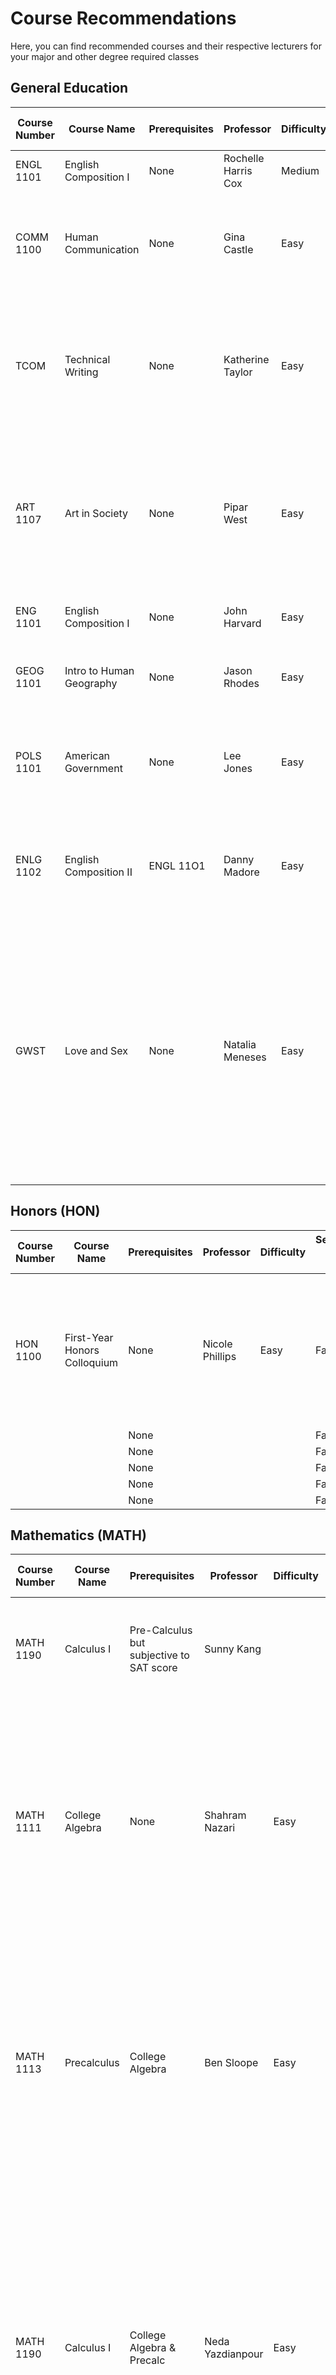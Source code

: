 # Course Recommendations 

Here, you can find recommended courses and their respective lecturers for your major and other degree required classes

## General Education
| Course Number  | Course Name      | Prerequisites     | Professor      | Difficulty   | Semester(Fall, Spring, Summer) | Description     |
|-----------------------------|------------------|---------------|-----------------|---------|------------------------|-----------------|
|  ENGL 1101   |  English Composition I  | None |  Rochelle Harris Cox   |  Medium   | Fall & Spring       |  Great Teacher for Honors Class |
| COMM 1100      | Human Communication   | None | Gina Castle  | Easy     | Fall & Spring       | You can pass this class with your eyes closed. Final Exam is multiple choice and you get 2 tries  |
| TCOM      | Technical Writing   | None | Katherine Taylor   | Easy     | Fall & Spring       | Great Teacher and very nice. Explains concepts very well and is patient. Lenient grader and she is always ready to help you succeed  |
|   ART 1107    |  Art in Society | None |   Pipar West  |   Easy  | Fall & Spring       |  Very easy teacher you would literally have to try and fail. You can do assignments till you get to your desired grade just beware of deadlines |
|  ENG 1101   | English Composition I  | None |  John Harvard   |  Easy   | Fall & Spring       | Loved the prof. Funny, lenient, very easy class.  |
|   GEOG 1101    | Intro to Human Geography  | None |  Jason Rhodes   |  Easy  | Fall & Spring      | Good online class. Easy A and is understanding of mistakes. |
|POLS 1101|American Government |None|Lee Jones|Easy|Fall & Spring|Super intersting prof. Class discussions were always stimulating. No lockdown or camera.|
|ENLG 1102| English Composition II |ENGL 11O1|Danny Madore|Easy|Fall & Spring|Cute prof if that helps. Grade based on papers and discussion posts. Gives great feedback.|
|GWST| Love and Sex |None|Natalia Meneses|Easy|Fall & Spring|Course content is super interesting. Attendance is mandatory, mini essay's every week, and exercise paper due every week too. The exercises were annoying and the readings were long but it was interesting. Enjoyed going to class!|



## Honors (HON)
| Course Number  | Course Name      | Prerequisites     | Professor      | Difficulty   | Semester(Fall, Spring, Summer) | Description     |
|-----------------------------|------------------|---------------|-----------------|---------|------------------------|-----------------|
| HON 1100      | First-Year Honors Colloquium   | None | Nicole Phillips    | Easy     | Fall & Spring       | The class itself is very easy and she is a very nice teacher. She is stright forward with expectations and is understanding once you communicate  |
|       |   | None |     |     | Fall & Spring       |   |
|       |   | None |     |     | Fall & Spring       |   |
|       |   | None |     |     | Fall & Spring       |   |
|       |   | None |     |     | Fall & Spring       |   |
|       |   | None |     |     | Fall & Spring       |   |

## Mathematics (MATH)
| Course Number  | Course Name      | Prerequisites     | Professor      | Difficulty   | Semester(Fall, Spring, Summer) | Description     |
|-----------------------------|------------------|---------------|-----------------|---------|------------------------|-----------------|
| MATH 1190      | Calculus I   | Pre-Calculus but subjective to SAT score | Sunny Kang    |     | Fall & Spring       | Great Teacher for Calc 1. Homeworks are due at the end of the semester.  |
|   MATH 1111 | College Algebra  | None |   Shahram Nazari  |  Easy   | Fall & Spring       | Very easy concepts. Take your own notes, goes through test questions. People give him bad reviews because they didnt put effort but got an A by just taking notes and listening.  |
|  MATH 1113     | Precalculus  | College Algebra |  Ben Sloope   |  Easy   | Fall & Spring       | Amazing prof. He replaces a lot of the exam grades, gives you notes, and study guides that just like the test. Never really studied because of how well his class was structured.  |
|    MATH 1190   |  Calculus I | College Algebra & Precalc |  Neda Yazdianpour   |   Easy  | Fall & Spring       | You take your own notes, so make sure to do that although she uploads her notes after class. 2hr class so be prepared for that. Easy class as long as you pay attention to her lecture, do you homework, and practice the test questions she goes over. |
|       |   | None |     |     | Fall & Spring       |   |
|       |   | None |     |     | Fall & Spring       |   |

## Computer Science (CS & CSE)
| Course Number  | Course Name      | Prerequisites     | Professor      | Difficulty   | Semester(Fall, Spring, Summer) | Description     |
|-----------------------------|------------------|---------------|-----------------|---------|------------------------|-----------------|
| CSE 1321      | Programming Problem Solving I   | None but CSE1300 Recommended if new to coding | Betty Kretlow    | Easy   | Fall & Spring       | Classes are open lecture. Very interesting teacher |
|   CS 3305    |  Data Structures | (MATH 2345 or CSE 2300) & (CSE 1322/L or MTRE 2610 or CPE 3000)  |   Sharon Perry |  Medium   | Fall & Spring       |  (ONLINE) The class is a difficult one but relative to other teachers, she makes it easier to get a good grade. You might even be able to get through the class without learning much but if you try hard enough you can. Most quizzes and tests are lockdown but assignments are open book and are full credit as long as you com|
|       |   | None |     |     | Fall & Spring       |   |
|       |   | None |     |     | Fall & Spring       |   |
|       |   | None |     |     | Fall & Spring       |   |
|       |   | None |     |     | Fall & Spring       |   |

## Software Engineering (SWE)
| Course Number  | Course Name      | Prerequisites     | Professor      | Difficulty   | Semester(Fall, Spring, Summer) | Description     |
|-----------------------------|------------------|---------------|-----------------|---------|------------------------|-----------------|
| SWE 3313      | Intro to Software Engineering  | CSE 1322 | Jeff Adkisson    |     | Fall & Spring       | Great Teacher for this class. Gives relevant information and very funny man. Project during the second half of the class  |
|   SWE 3313   |  Intro to Software Engineering | None |  CSE 1322  |  Lavanya Sekar   | Fall & Spring       | Got a B which is due to the bad group i got for the group project. Test are in person, multiple questions and short answer. Study frfr. Lenient prof if you befriend her.  |
|       |   | None |     |     | Fall & Spring       |   |
|       |   | None |     |     | Fall & Spring       |   |
|       |   | None |     |     | Fall & Spring       |   |
|       |   | None |     |     | Fall & Spring       |   |

## Computer Game Design and Development (CGDD)
| Course Number  | Course Name      | Prerequisites     | Professor      | Difficulty   | Semester(Fall, Spring, Summer) | Description     |
|-----------------------------|------------------|---------------|-----------------|---------|------------------------|-----------------|
|       |   | None |     |     | Fall & Spring       |   |
|       |   | None |     |     | Fall & Spring       |   |
|       |   | None |     |     | Fall & Spring       |   |
|       |   | None |     |     | Fall & Spring       |   |
|       |   | None |     |     | Fall & Spring       |   |
|       |   | None |     |     | Fall & Spring       |   |

## Data Science and Analytics (DATA)
| Course Number  | Course Name      | Prerequisites     | Professor      | Difficulty   | Semester(Fall, Spring, Summer) | Description     |
|-----------------------------|------------------|---------------|-----------------|---------|------------------------|-----------------|
|       |   | None |     |     | Fall & Spring       |   |
|       |   | None |     |     | Fall & Spring       |   |
|       |   | None |     |     | Fall & Spring       |   |
|       |   | None |     |     | Fall & Spring       |   |
|       |   | None |     |     | Fall & Spring       |   |
|       |   | None |     |     | Fall & Spring       |   |

## Information Technology (IT)
| Course Number  | Course Name      | Prerequisites     | Professor      | Difficulty   | Semester(Fall, Spring, Summer) | Description     |
|-----------------------------|------------------|---------------|-----------------|---------|------------------------|-----------------|
|       |   | None |     |     | Fall & Spring       |   |
|       |   | None |     |     | Fall & Spring       |   |
|       |   | None |     |     | Fall & Spring       |   |
|       |   | None |     |     | Fall & Spring       |   |
|       |   | None |     |     | Fall & Spring       |   |
|       |   | None |     |     | Fall & Spring       |   |



